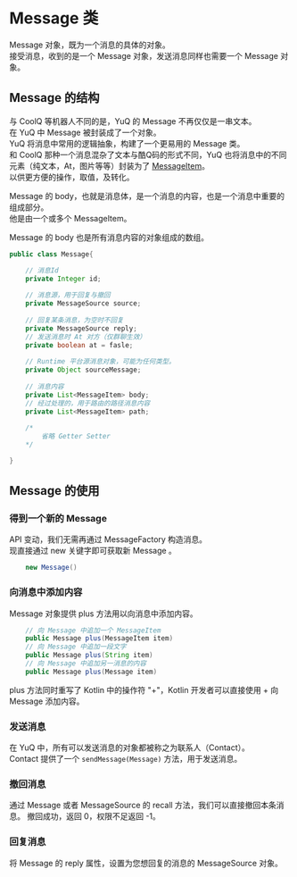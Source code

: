 # Message 类

Message 对象，既为一个消息的具体的对象。  
接受消息，收到的是一个 Message 对象，发送消息同样也需要一个 Message 对象。

## Message 的结构

与 CoolQ 等机器人不同的是，YuQ 的 Message 不再仅仅是一串文本。  
在 YuQ 中 Message 被封装成了一个对象。  
YuQ 将消息中常用的逻辑抽象，构建了一个更易用的 Message 类。  
和 CoolQ 那种一个消息混杂了文本与酷Q码的形式不同，YuQ 也将消息中的不同元素（纯文本，At，图片等等）封装为了 [MessageItem](base/message/messageItem.md)。  
以供更方便的操作，取值，及转化。  

Message 的 body，也就是消息体，是一个消息的内容，也是一个消息中重要的组成部分。  
他是由一个或多个 MessageItem。  

Message 的 body 也是所有消息内容的对象组成的数组。 

```java
public class Message{

    // 消息Id
    private Integer id;
    
    // 消息源，用于回复与撤回
    private MessageSource source;
    
    // 回复某条消息，为空时不回复
    private MessageSource reply;
    // 发送消息时 At 对方（仅群聊生效）
    private boolean at = fasle;
    
    // Runtime 平台源消息对象，可能为任何类型。
    private Object sourceMessage;
    
    // 消息内容
    private List<MessageItem> body;
    // 经过处理的，用于路由的路径消息内容
    private List<MessageItem> path;
    
    /*
        省略 Getter Setter
    */

}
```

## Message 的使用

### 得到一个新的 Message

API 变动，我们无需再通过 MessageFactory 构造消息。  
现直接通过 new 关键字即可获取新 Message 。  

```java
    new Message()
```

### 向消息中添加内容

Message 对象提供 plus 方法用以向消息中添加内容。
```java
    // 向 Message 中追加一个 MessageItem
    public Message plus(MessageItem item)
    // 向 Message 中追加一段文字
    public Message plus(String item)
    // 向 Message 中追加另一消息的内容
    public Message plus(Message item)
```

plus 方法同时重写了 Kotlin 中的操作符 "+"，Kotlin 开发者可以直接使用 + 向 Message 添加内容。

### 发送消息

在 YuQ 中，所有可以发送消息的对象都被称之为联系人（Contact）。  
Contact 提供了一个 `sendMessage(Message)` 方法，用于发送消息。

### 撤回消息
通过 Message 或者 MessageSource 的 recall 方法，我们可以直接撤回本条消息。
撤回成功，返回 0，权限不足返回 -1。

### 回复消息
将 Message 的 reply 属性，设置为您想回复的消息的 MessageSource 对象。